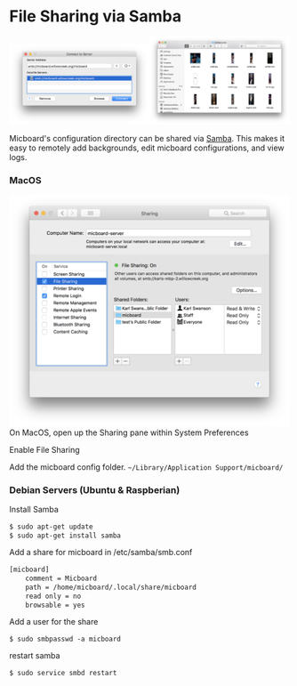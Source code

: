 # File Sharing via Samba
<p align="center">
  <img width="50%" src="img/smb.png"><img width="50%" src="img/smb_folder.png">
</p>


Micboard's configuration directory can be shared via [Samba](https://www.samba.org).  This makes it easy to remotely add backgrounds, edit micboard configurations, and view logs.

### MacOS
![mac fileshare](img/smb_server_mac.png)
On MacOS, open up the Sharing pane within System Preferences

Enable File Sharing

Add the micboard config folder. `~/Library/Application Support/micboard/`

### Debian Servers (Ubuntu & Raspberian)
Install Samba

```
$ sudo apt-get update
$ sudo apt-get install samba
```

Add a share for micboard in /etc/samba/smb.conf

```
[micboard]
    comment = Micboard
    path = /home/micboard/.local/share/micboard
    read only = no
    browsable = yes
```

Add a user for the share
```
$ sudo smbpasswd -a micboard
```

restart samba

```
$ sudo service smbd restart
```
